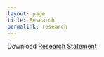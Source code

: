 ```yaml
---
layout: page
title: Research
permalink: research
---
```



<!-- <p class="message">
  Hey there! This page is included as an example. Feel free to customize it for your own use upon downloading. Carry on!
</p> -->


Download <a href="Research_statement_Poorna.pdf">Research Statement</a>


<!-- My research in **human-computer interaction** and **information visualization** spans many application domains, from visualizing personal sensing data to studying biases with visualizations. My particular interests are in **designing effective strategies to mitigate biases and improve decision-making in visualization and expanding visualization usage contexts by creating effective visualizations for mobile devices and personal data.** 
I am also interested in initiatives towards advancing open practices and transparency in research. I have organized a [panel on transparency in qualitative research in human–computer interaction](https://osf.io/auhpd) and contributed to the [ACM CHI conference reviewing guidelines](https://doi.org/10.5281/zenodo.5566172). I believe that open practices, such as, transparent reporting of the research process and data sharing, are not only important for establishing the rigor and validity of empirical studies but can also provide invaluable guidance to students and beginners starting out in the field.  

### Mitigating Biases With Visualizations

Biases associated with visualizations can be categorized into three types—perceptual biases, cognitive biases, and implicit or social biases. Perceptual biases are those where how we see data distorts our judgments, cognitive biases refer to flawed reasoning occurring during decision-making, and social or implicit biases refer to unconscious, ingrained attitudes and stereotypes about groups of people. I focus on studying cognitive and implicit biases in visualization (although perceptual biases are invariably at play when using visualizations and can be difficult to delineate). 

#### Cognitive Biases 
 -->
